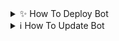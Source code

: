 <details>
<summary>✨ How To Deploy Bot </summary>
<p>

 

  if there any error please infrom it support group ✨
# 

[`Deploy on Railway`](https://railway.app?referralCode=FnnJ_C)

[`Deploy on Koyeb`](https://app.koyeb.com/)

[`Deploy on Mogenius`](https://studio.mogenius.com/)

[`Deploy on Heroku`](https://heroku.com/deploy?template=)

[`Deploy on uffizzi`](https://www.uffizzi.com/)

[`Deploy on Replit`](https://replit.com/github/Janithsadanuwan/Queen-Nilu-Md)


## 𝗛𝗘𝗥𝗢𝗞𝗨 𝗧𝗘𝗠𝗣𝗟𝗔𝗧𝗘 𝗟𝗜𝗡𝗞
       
          https://heroku.com/deploy?template=https://github.com/Janithsadanuwan/QUEEN-NILU-MD

## [`WATCH YOUTUBE VIDEO`](https://youtu.be/)

+ DEPLOY STEPS
# 
1. Fork This Repository 
2. Update [config.js](https://github.com/Janithsadanuwan/QUEEN-NILU-MD/blob/main/config.js)
3. Update SESSION_ID 
4. Make acount on railway , heroku , mogenius or koyeb 
5. Connect Your Repository to your web host site
6. [ Watch Video](https://youtu.be/)
# 

 ## RAILWAY & KOYEB USERS :

01. Visit to your GitHub and open your Queen Nilu fork repo.
02. Under the green colour button as "Code" you will see "Sync fork" button. Click it.
03. Then, you will see green colour button as "Update branch". Click it.
04. Now, automatically bot will update.

  LOCAL OR VPS USERS :  
01. Visit to your GitHub and open your Queen Nilu fork repo.
02. Under the green colour button as "Code" you will see "Sync fork" button. Click it.
03. Then, you will see green colour button as "Update branch". Click it.
04. Open command prompt and command git clone your_fork_url
05. And it will update your files. Now, command cd QueenNilu && npm run pm-restart
   
   

01. Visit to your GitHub and open your Queen  Nilu fork repo.
02. Under the green colour button as "Code" you will see "Sync fork" button. Click it.
03. Then, you will see green colour button as "Update branch". Click it.
04. Connect to VPS and command git clone your_fork_url
05. And it will update your files. Now, command cd QueenNilu && npm run pm-restart
# 
# 

###  DEPLY ON TERMUX 
 ```   
apt update
apt upgrade
pkg update && pkg upgrade
pkg install bash
pkg install libwebp
pkg install git -y
pkg install nodejs -y 
pkg install ffmpeg -y 
pkg install wget
pkg install imagemagick -y
git clone https://github.com/Janithsadanuwan/Queen-Nilu-Md
cd Queen-Nilu-Md
npm install
npm start
```
</details>

<details>
<summary>ℹ️ How To Update Bot </summary>
<p>

# How to Update Bot 

<p align="left">
<img src="https://telegra.ph/file/6af1182fb6bf4b3a43e1d.jpg"/>
</p>
</details>
